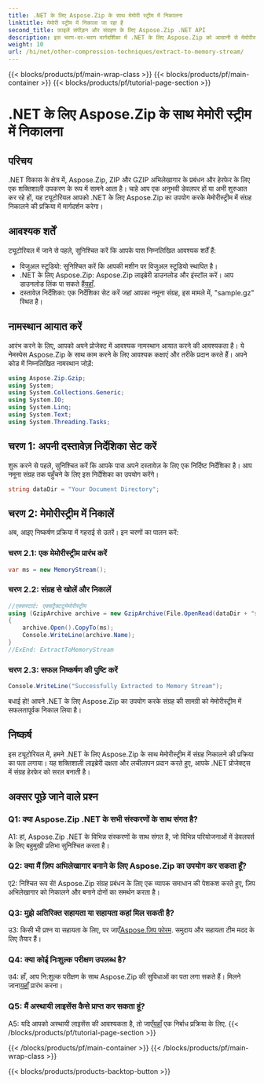 ```yaml
---
title: .NET के लिए Aspose.Zip के साथ मेमोरी स्ट्रीम में निकालना
linktitle: मेमोरी स्ट्रीम में निकाला जा रहा है
second_title: फ़ाइलें संपीड़न और संग्रहण के लिए Aspose.Zip .NET API
description: इस चरण-दर-चरण मार्गदर्शिका में .NET के लिए Aspose.Zip को आसानी से मेमोरीस्ट्रीम में निकालें। अपने .NET विकास को आसानी से उन्नत करें।
weight: 10
url: /hi/net/other-compression-techniques/extract-to-memory-stream/
---
```


{{< blocks/products/pf/main-wrap-class >}}
{{< blocks/products/pf/main-container >}}
{{< blocks/products/pf/tutorial-page-section >}}

# .NET के लिए Aspose.Zip के साथ मेमोरी स्ट्रीम में निकालना

## परिचय

.NET विकास के क्षेत्र में, Aspose.Zip, ZIP और GZIP अभिलेखागार के प्रबंधन और हेरफेर के लिए एक शक्तिशाली उपकरण के रूप में सामने आता है। चाहे आप एक अनुभवी डेवलपर हों या अभी शुरुआत कर रहे हों, यह ट्यूटोरियल आपको .NET के लिए Aspose.Zip का उपयोग करके मेमोरीस्ट्रीम में संग्रह निकालने की प्रक्रिया में मार्गदर्शन करेगा।

## आवश्यक शर्तें

ट्यूटोरियल में जाने से पहले, सुनिश्चित करें कि आपके पास निम्नलिखित आवश्यक शर्तें हैं:

- विजुअल स्टूडियो: सुनिश्चित करें कि आपकी मशीन पर विजुअल स्टूडियो स्थापित है।
-  .NET के लिए Aspose.Zip: Aspose.Zip लाइब्रेरी डाउनलोड और इंस्टॉल करें। आप डाउनलोड लिंक पा सकते हैं[यहाँ](https://releases.aspose.com/zip/net/).
- दस्तावेज़ निर्देशिका: एक निर्देशिका सेट करें जहां आपका नमूना संग्रह, इस मामले में, "sample.gz" स्थित है।

## नामस्थान आयात करें

आरंभ करने के लिए, आपको अपने प्रोजेक्ट में आवश्यक नामस्थान आयात करने की आवश्यकता है। ये नेमस्पेस Aspose.Zip के साथ काम करने के लिए आवश्यक कक्षाएं और तरीके प्रदान करते हैं। अपने कोड में निम्नलिखित नामस्थान जोड़ें:

```csharp
using Aspose.Zip.Gzip;
using System;
using System.Collections.Generic;
using System.IO;
using System.Linq;
using System.Text;
using System.Threading.Tasks;
```

## चरण 1: अपनी दस्तावेज़ निर्देशिका सेट करें

शुरू करने से पहले, सुनिश्चित करें कि आपके पास अपने दस्तावेज़ के लिए एक निर्दिष्ट निर्देशिका है। आप नमूना संग्रह तक पहुँचने के लिए इस निर्देशिका का उपयोग करेंगे।

```csharp
string dataDir = "Your Document Directory";
```

## चरण 2: मेमोरीस्ट्रीम में निकालें

अब, आइए निष्कर्षण प्रक्रिया में गहराई से उतरें। इन चरणों का पालन करें:

### चरण 2.1: एक मेमोरीस्ट्रीम प्रारंभ करें

```csharp
var ms = new MemoryStream();
```

### चरण 2.2: संग्रह से खोलें और निकालें

```csharp
//एक्सस्टार्ट: एक्सट्रैक्टटूमेमोरीस्ट्रीम
using (GzipArchive archive = new GzipArchive(File.OpenRead(dataDir + "sample.gz")))
{
    archive.Open().CopyTo(ms);
    Console.WriteLine(archive.Name);
}
//ExEnd: ExtractToMemoryStream
```

### चरण 2.3: सफल निष्कर्षण की पुष्टि करें

```csharp
Console.WriteLine("Successfully Extracted to Memory Stream");
```

बधाई हो! आपने .NET के लिए Aspose.Zip का उपयोग करके संग्रह की सामग्री को मेमोरीस्ट्रीम में सफलतापूर्वक निकाल लिया है।

## निष्कर्ष

इस ट्यूटोरियल में, हमने .NET के लिए Aspose.Zip के साथ मेमोरीस्ट्रीम में संग्रह निकालने की प्रक्रिया का पता लगाया। यह शक्तिशाली लाइब्रेरी दक्षता और लचीलापन प्रदान करते हुए, आपके .NET प्रोजेक्ट्स में संग्रह हेरफेर को सरल बनाती है।

## अक्सर पूछे जाने वाले प्रश्न

### Q1: क्या Aspose.Zip .NET के सभी संस्करणों के साथ संगत है?

A1: हां, Aspose.Zip .NET के विभिन्न संस्करणों के साथ संगत है, जो विभिन्न परियोजनाओं में डेवलपर्स के लिए बहुमुखी प्रतिभा सुनिश्चित करता है।

### Q2: क्या मैं ज़िप अभिलेखागार बनाने के लिए Aspose.Zip का उपयोग कर सकता हूँ?

ए2: निश्चित रूप से! Aspose.Zip संग्रह प्रबंधन के लिए एक व्यापक समाधान की पेशकश करते हुए, ज़िप अभिलेखागार को निकालने और बनाने दोनों का समर्थन करता है।

### Q3: मुझे अतिरिक्त सहायता या सहायता कहां मिल सकती है?

 उ3: किसी भी प्रश्न या सहायता के लिए, पर जाएँ[Aspose.ज़िप फोरम](https://forum.aspose.com/c/zip/37). समुदाय और सहायता टीम मदद के लिए तैयार हैं।

### Q4: क्या कोई निःशुल्क परीक्षण उपलब्ध है?

 उ4: हाँ, आप नि:शुल्क परीक्षण के साथ Aspose.Zip की सुविधाओं का पता लगा सकते हैं। मिलने जाना[यहाँ](https://releases.aspose.com/) प्रारंभ करना।

### Q5: मैं अस्थायी लाइसेंस कैसे प्राप्त कर सकता हूं?

 A5: यदि आपको अस्थायी लाइसेंस की आवश्यकता है, तो जाएँ[यहाँ](https://purchase.aspose.com/temporary-license/) एक निर्बाध प्रक्रिया के लिए.
{{< /blocks/products/pf/tutorial-page-section >}}

{{< /blocks/products/pf/main-container >}}
{{< /blocks/products/pf/main-wrap-class >}}

{{< blocks/products/products-backtop-button >}}
